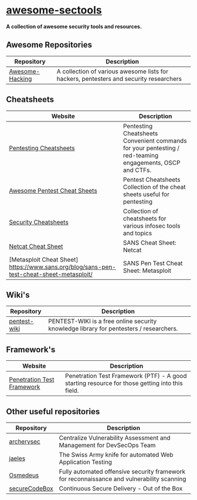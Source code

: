# [awesome-sectools](https://github.com/arainho/awesome-sectools)

**A collection of awesome security tools and resources.**

## Awesome Repositories

Repository | Description
---- | ----
[Awesome-Hacking](https://github.com/Hack-with-Github/Awesome-Hacking)  | A collection of various awesome lists for hackers, pentesters and security researchers

## Cheatsheets

Website | Description
---- | ----
[Pentesting Cheatsheets](https://ired.team/offensive-security-experiments/offensive-security-cheetsheets)  | Pentesting Cheatsheets Convenient commands for your pentesting / red-teaming engagements, OSCP and CTFs.
[Awesome Pentest Cheat Sheets](https://github.com/coreb1t/awesome-pentest-cheat-sheets) | Pentest Cheatsheets 	Collection of the cheat sheets useful for pentesting
[Security Cheatsheets](https://github.com/andrewjkerr/security-cheatsheets) | Collection of cheatsheets for various infosec tools and topics
[Netcat Cheat Sheet](https://www.sans.org/blog/sans-cheat-sheet-netcat)  | SANS Cheat Sheet: Netcat
[Metasploit Cheat Sheet] https://www.sans.org/blog/sans-pen-test-cheat-sheet-metasploit/ | SANS Pen Test Cheat Sheet: Metasploit

## Wiki's

Repository | Description
---- | ----
[pentest-wiki](https://github.com/nixawk/pentest-wiki)  | PENTEST-WIKI is a free online security knowledge library for pentesters / researchers.

## Framework's

Website | Description
---- | ----
[Penetration Test Framework](http://www.vulnerabilityassessment.co.uk/Penetration%20Test.html)  | Penetration Test Framework (PTF) - A good starting resource for those getting into this field.

## Other useful repositories

Repository | Description
---- | ----
[archerysec](https://github.com/archerysec/archerysec)          | Centralize Vulnerability Assessment and Management for DevSecOps Team
[jaeles](https://github.com/jaeles-project/jaeles)              | The Swiss Army knife for automated Web Application Testing
[Osmedeus](https://github.com/j3ssie/Osmedeus)                  | Fully automated offensive security framework for reconnaissance and vulnerability scanning
[secureCodeBox](https://github.com/secureCodeBox/secureCodeBox) | Continuous Secure Delivery - Out of the Box




